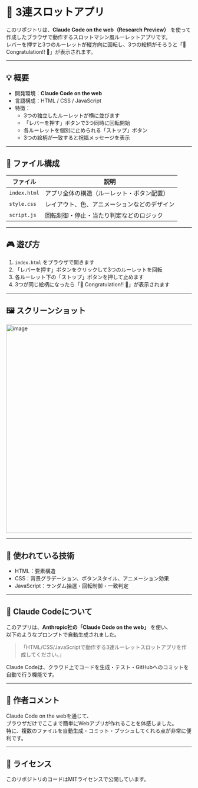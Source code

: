 # 🎰 3連スロットアプリ

このリポジトリは、**Claude Code on the web（Research Preview）** を使って作成したブラウザで動作するスロットマシン風ルーレットアプリです。  
レバーを押すと3つのルーレットが縦方向に回転し、3つの絵柄がそろうと「🎉 Congratulation!! 🎉」が表示されます。

---

## 💡 概要
- 開発環境：**Claude Code on the web**
- 言語構成：HTML / CSS / JavaScript  
- 特徴：
  - 3つの独立したルーレットが横に並びます  
  - 「レバーを押す」ボタンで3つ同時に回転開始  
  - 各ルーレットを個別に止められる「ストップ」ボタン  
  - 3つの絵柄が一致すると祝福メッセージを表示  

---

## 🧩 ファイル構成
| ファイル | 説明 |
|-----------|------|
| `index.html` | アプリ全体の構造（ルーレット・ボタン配置） |
| `style.css` | レイアウト、色、アニメーションなどのデザイン |
| `script.js` | 回転制御・停止・当たり判定などのロジック |

---

## 🎮 遊び方
1. `index.html` をブラウザで開きます  
2. 「レバーを押す」ボタンをクリックして3つのルーレットを回転  
3. 各ルーレット下の「ストップ」ボタンを押して止めます  
4. 3つが同じ絵柄になったら「🎉 Congratulation!! 🎉」が表示されます  

---

## 🖼️ スクリーンショット
<img width="657" height="564" alt="image" src="https://github.com/user-attachments/assets/2820e31d-0e84-4020-b9f9-347401bd6bbc" />


---

## 🧠 使われている技術
- HTML：要素構造  
- CSS：背景グラデーション、ボタンスタイル、アニメーション効果  
- JavaScript：ランダム抽選・回転制御・一致判定  

---

## 🤖 Claude Codeについて
このアプリは、**Anthropic社の「Claude Code on the web」** を使い、  
以下のようなプロンプトで自動生成されました。

> 「HTML/CSS/JavaScriptで動作する3連ルーレットスロットアプリを作成してください。」

Claude Codeは、クラウド上でコードを生成・テスト・GitHubへのコミットを自動で行う機能です。

---

## 🏁 作者コメント
Claude Code on the webを通じて、  
ブラウザだけでここまで簡単にWebアプリが作れることを体感しました。  
特に、複数のファイルを自動生成・コミット・プッシュしてくれる点が非常に便利です。  

---

## 📜 ライセンス
このリポジトリのコードはMITライセンスで公開しています。
